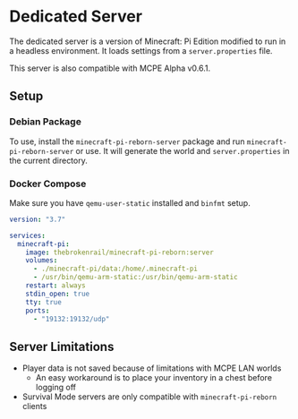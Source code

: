 # Dedicated Server
The dedicated server is a version of Minecraft: Pi Edition modified to run in a headless environment. It loads settings from a ``server.properties`` file.

This server is also compatible with MCPE Alpha v0.6.1.

## Setup

### Debian Package
To use, install the ``minecraft-pi-reborn-server`` package and run ``minecraft-pi-reborn-server`` or use. It will generate the world and ``server.properties`` in the current directory.

### Docker Compose
Make sure you have ``qemu-user-static`` installed and ``binfmt`` setup.
```yml
version: "3.7"

services:
  minecraft-pi:
    image: thebrokenrail/minecraft-pi-reborn:server
    volumes:
      - ./minecraft-pi/data:/home/.minecraft-pi
      - /usr/bin/qemu-arm-static:/usr/bin/qemu-arm-static
    restart: always
    stdin_open: true
    tty: true
    ports:
      - "19132:19132/udp"
```

## Server Limitations
- Player data is not saved because of limitations with MCPE LAN worlds
  - An easy workaround is to place your inventory in a chest before logging off
- Survival Mode servers are only compatible with ``minecraft-pi-reborn`` clients